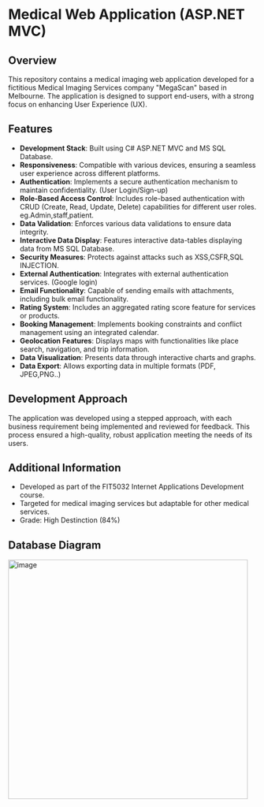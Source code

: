 # **Medical Web Application (ASP.NET MVC)**

## **Overview**
This repository contains a medical imaging web application developed for a fictitious Medical Imaging Services company "MegaScan" based in Melbourne. The application is designed to support end-users, with a strong focus on enhancing User Experience (UX). 

## **Features**
- **Development Stack**: Built using C# ASP.NET MVC and MS SQL Database.
- **Responsiveness**: Compatible with various devices, ensuring a seamless user experience across different platforms.
- **Authentication**: Implements a secure authentication mechanism to maintain confidentiality. (User Login/Sign-up)
- **Role-Based Access Control**: Includes role-based authentication with CRUD (Create, Read, Update, Delete) capabilities for different user roles. eg.Admin,staff,patient.
- **Data Validation**: Enforces various data validations to ensure data integrity.
- **Interactive Data Display**: Features interactive data-tables displaying data from MS SQL Database.
- **Security Measures**: Protects against attacks such as XSS,CSFR,SQL INJECTION.
- **External Authentication**: Integrates with external authentication services. (Google login)
- **Email Functionality**: Capable of sending emails with attachments, including bulk email functionality.
- **Rating System**: Includes an aggregated rating score feature for services or products.
- **Booking Management**: Implements booking constraints and conflict management using an integrated calendar. 
- **Geolocation Features**: Displays maps with functionalities like place search, navigation, and trip information.
- **Data Visualization**: Presents data through interactive charts and graphs.
- **Data Export**: Allows exporting data in multiple formats (PDF, JPEG,PNG..)

## **Development Approach**
The application was developed using a stepped approach, with each business requirement being implemented and reviewed for feedback. This process ensured a high-quality, robust application meeting the needs of its users.

## **Additional Information**
- Developed as part of the FIT5032 Internet Applications Development course.
- Targeted for medical imaging services but adaptable for other medical services.
- Grade: High Destinction (84%) 

## Database Diagram
<img width="486" alt="image" src="https://github.com/JingyanLou/MedicalImagingWebApplication/assets/92469426/9e90e150-3f45-4bca-ae0c-80d7056413d6">
